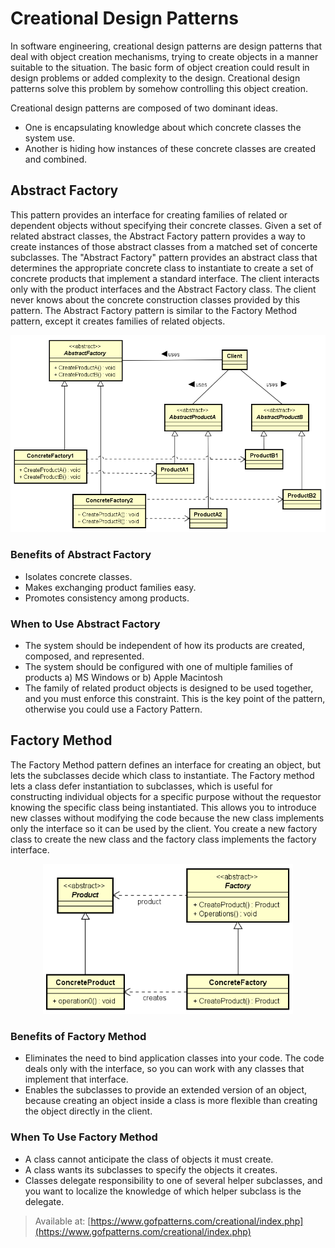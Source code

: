 # Creational Design Patterns

In software engineering, creational design patterns are design patterns that
deal with object creation mechanisms, trying to create objects in a manner
suitable to the situation. The basic form of object creation could result in
design problems or added complexity to the design. Creational design patterns
solve this problem by somehow controlling this object creation.

Creational design patterns are composed of two dominant ideas.

* One is encapsulating knowledge about which concrete classes the system use.
* Another is hiding how instances of these concrete classes are created and
combined.

## Abstract Factory

This pattern provides an interface for creating families of related or dependent
objects without specifying their concrete classes.
Given a set of related abstract classes, the Abstract Factory pattern provides a
way to create instances of those abstract classes from a matched set of concerte
subclasses.
The "Abstract Factory" pattern provides an abstract class that determines the
appropriate concrete class to instantiate to create a set of concrete products
that implement a standard interface. The client interacts only with the product
interfaces and the Abstract Factory class. The client never knows about the
concrete construction classes provided by this pattern. The Abstract Factory
pattern is similar to the Factory Method pattern, except it creates families of
related objects.

<div style="text-align:center"><img src="abstract_factory.png" width=600></div>

### Benefits of Abstract Factory

* Isolates concrete classes.
* Makes exchanging product families easy.
* Promotes consistency among products.

### When to Use Abstract Factory

* The system should be independent of how its products are created, composed,
and represented.
* The system should be configured with one of multiple families of products a)
MS Windows or b) Apple Macintosh
* The family of related product objects is designed to be used together, and you
must enforce this constraint. This is the key point of the pattern, otherwise
you could use a Factory Pattern.

## Factory Method

The Factory Method pattern defines an interface for creating an object, but lets
the subclasses decide which class to instantiate. The Factory method lets a
class defer instantiation to subclasses, which is useful for constructing
individual objects for a specific purpose without the requestor knowing the
specific class being instantiated. This allows you to introduce new classes
without modifying the code because the new class implements only the interface
so it can be used by the client. You create a new factory class to create the
new class and the factory class implements the factory interface.

<div style="text-align:center"><img src="factory_method.png" width=400></div>

### Benefits of Factory Method

* Eliminates the need to bind application classes into your code. The code deals
only with the interface, so you can work with any classes that implement that
interface.
* Enables the subclasses to provide an extended version of an object, because
creating an object inside a class is more flexible than creating the object
directly in the client.

### When To Use Factory Method

* A class cannot anticipate the class of objects it must create.
* A class wants its subclasses to specify the objects it creates.
* Classes delegate responsibility to one of several helper subclasses, and you
want to localize the knowledge of which helper subclass is the delegate.

> Available at:
[https://www.gofpatterns.com/creational/index.php](https://www.gofpatterns.com/creational/index.php)
